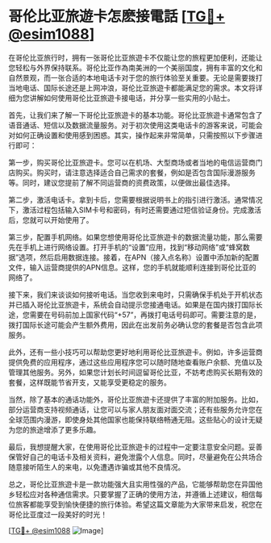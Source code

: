 # 哥伦比亚旅遊卡怎麽接電話 [[TG💪+ @esim1088](https://t.me/s/esim1088)]

在哥伦比亚旅行时，拥有一张哥伦比亚旅遊卡不仅能让您的旅程更加便利，还能让您轻松与外界保持联系。哥伦比亚作為南美洲的一个美丽国度，拥有丰富的文化和自然景观，而一张合适的本地电话卡对于您的旅行体验至关重要。无论是需要拨打当地电话、国际长途还是上网冲浪，哥伦比亚旅遊卡都能满足您的需求。本文将详细为您讲解如何使用哥伦比亚旅遊卡接电话，并分享一些实用的小贴士。

首先，让我们来了解一下哥伦比亚旅遊卡的基本功能。哥伦比亚旅遊卡通常包含了语音通话、短信以及数据流量服务。对于初次使用这类电话卡的游客来说，可能会对如何正确设置和使用感到困惑。其实，操作起来非常简单，只需按照以下步骤进行即可：

第一步，购买哥伦比亚旅遊卡。您可以在机场、大型商场或者当地的电信运营商门店购买。购买时，请注意选择适合自己需求的套餐，例如是否包含国际漫游服务等。同时，建议您提前了解不同运营商的资费政策，以便做出最佳选择。

第二步，激活电话卡。拿到卡后，您需要根据说明书上的指引进行激活。通常情况下，激活过程包括输入SIM卡号和密码，有时还需要通过短信验证身份。完成激活后，您就可以开始使用了。

第三步，配置手机网络。如果您想使用哥伦比亚旅遊卡的数据流量功能，那么需要先在手机上进行网络设置。打开手机的“设置”应用，找到“移动网络”或“蜂窝数据”选项，然后启用数据连接。接着，在APN（接入点名称）设置中添加新的配置文件，输入运营商提供的APN信息。这样，您的手机就能顺利连接到哥伦比亚的网络了。

接下来，我们来谈谈如何接听电话。当您收到来电时，只需确保手机处于开机状态并已插入哥伦比亚旅遊卡，系统会自动提示您接通电话。如果是在国内拨打国际长途，您需要在号码前加上国家代码“+57”，再拨打电话号码即可。需要注意的是，拨打国际长途可能会产生额外费用，因此在出发前务必确认您的套餐是否包含此项服务。

此外，还有一些小技巧可以帮助您更好地利用哥伦比亚旅遊卡。例如，许多运营商提供免费的应用程序，通过这些应用程序您可以随时随地查看账户余额、充值以及管理其他服务。另外，如果您计划长时间逗留哥伦比亚，不妨考虑购买长期有效的套餐，这样既能节省开支，又能享受更稳定的服务。

当然，除了基本的通话功能外，哥伦比亚旅遊卡还提供了丰富的附加服务。比如，部分运营商支持视频通话，让您可以与家人朋友面对面交流；还有些服务允许您在全球范围内漫游，即使身处其他国家也能保持联络畅通无阻。这些贴心的设计无疑为您的旅途增添了更多乐趣。

最后，我想提醒大家，在使用哥伦比亚旅遊卡的过程中一定要注意安全问题。妥善保管好自己的电话卡及相关资料，避免泄露个人信息。同时，尽量避免在公共场合随意接听陌生人的来电，以免遭遇诈骗或其他不良情况。

总之，哥伦比亚旅遊卡是一款功能强大且实用性强的产品，它能够帮助您在异国他乡轻松应对各种通信需求。只要掌握了正确的使用方法，并遵循上述建议，相信每位旅客都能享受到愉快便捷的旅行体验。希望这篇文章能为大家带来启发，祝您在哥伦比亚度过一段美好的时光！

[[TG💪+ @esim1088](https://t.me/s/esim1088) ![Image](https://i.postimg.cc/4NQfJmqS/Snipaste-2025-05-13-00-14-12.png)]
